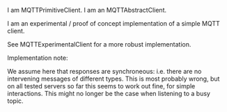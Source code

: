 I am MQTTPrimitiveClient.
I am an MQTTAbstractClient.

I am an experimental / proof of concept implementation of a simple MQTT client.

See MQTTExperimentalClient for a more robust implementation.

Implementation note:

We assume here that responses are synchroneous: i.e. there are no intervening messages of different types. This is most probably wrong, but on all tested servers so far this seems to work out fine, for simple interactions. This might no longer be the case when listening to a busy topic.